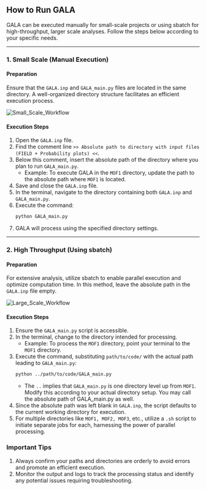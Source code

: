 ## How to Run GALA

GALA can be executed manually for small-scale projects or using sbatch for high-throughput, larger scale analyses. Follow the steps below according to your specific needs.

---

### 1. Small Scale (Manual Execution)

#### Preparation
Ensure that the `GALA.inp` and `GALA_main.py` files are located in the same directory. A well-organized directory structure facilitates an efficient execution process.

![Small_Scale_Workflow](https://github.com/uowoolab/GALA2/blob/main/Images/Small_Scale.svg)

#### Execution Steps
1. Open the `GALA.inp` file.
2. Find the comment line `>> Absolute path to directory with input files (FIELD + Probability plots) <<`.
3. Below this comment, insert the absolute path of the directory where you plan to run `GALA_main.py`.
   - Example: To execute GALA in the `MOF1` directory, update the path to the absolute path where `MOF1` is located.
4. Save and close the `GALA.inp` file.
5. In the terminal, navigate to the directory containing both `GALA.inp` and `GALA_main.py`.
6. Execute the command:
   ```bash
   python GALA_main.py
   ```
7. GALA will process using the specified directory settings.

---

### 2. High Throughput (Using sbatch)

#### Preparation
For extensive analysis, utilize sbatch to enable parallel execution and optimize computation time. In this method, leave the absolute path in the `GALA.inp` file empty.

![Large_Scale_Workflow](https://github.com/uowoolab/GALA2/blob/main/Images/Large_Scale.svg)

#### Execution Steps
1. Ensure the `GALA_main.py` script is accessible.
2. In the terminal, change to the directory intended for processing.
   - Example: To process the `MOF1` directory, point your terminal to the `MOF1` directory.
3. Execute the command, substituting `path/to/code/` with the actual path leading to `GALA_main.py`:
   ```bash
   python ../path/to/code/GALA_main.py
   ```
   - The `..` implies that `GALA_main.py` is one directory level up from `MOF1`. Modify this according to your actual directory setup. You may call the absolute path of GALA_main.py as well.
4. Since the absolute path was left blank in `GALA.inp`, the script defaults to the current working directory for execution.
5. For multiple directories like `MOF1, MOF2, MOF3`, etc., utilize a `.sh` script to initiate separate jobs for each, harnessing the power of parallel processing.

### Important Tips
1. Always confirm your paths and directories are orderly to avoid errors and promote an efficient execution.
2. Monitor the output and logs to track the processing status and identify any potential issues requiring troubleshooting.
